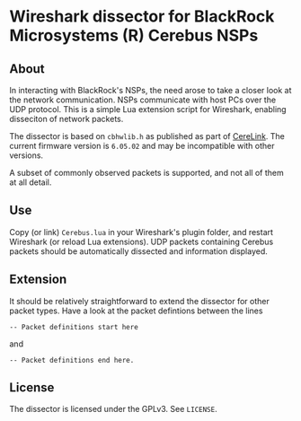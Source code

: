 # Wireshark dissector for BlackRock Microsystems (R) Cerebus NSPs
## About
In interacting with BlackRock's NSPs, the need arose to take a closer look at the network communication.
NSPs communicate with host PCs over the UDP protocol. This is a simple Lua extension script for Wireshark,
enabling disseciton of network packets.

The dissector is based on `cbhwlib.h` as published as part of [CereLink](https://github.com/dashesy/CereLink). The current firmware version is `6.05.02` and may be incompatible with other versions.

A subset of commonly observed packets is supported, and not all of them at all detail.

## Use
Copy (or link) `Cerebus.lua` in your Wireshark's plugin folder, and restart Wireshark (or reload Lua extensions).
UDP packets containing Cerebus packets should be automatically dissected and information displayed.

## Extension
It should be relatively straightforward to extend the dissector for other packet types. Have a look at the packet defintions between the lines

    -- Packet definitions start here

and

    -- Packet definitions end here.

## License
The dissector is licensed under the GPLv3. See `LICENSE`.
